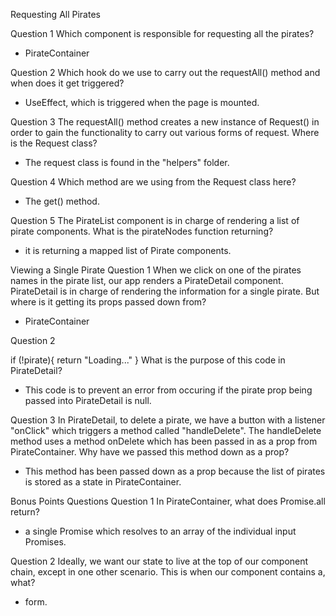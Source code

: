 Requesting All Pirates

Question 1 Which component is responsible for requesting all the pirates?

- PirateContainer

Question 2 Which hook do we use to carry out the requestAll() method and when does it get triggered?

- UseEffect, which is triggered when the page is mounted.

Question 3 The requestAll() method creates a new instance of Request() in order to gain the functionality to carry out various forms of request. Where is the Request class?

- The request class is found in the "helpers" folder.

Question 4 Which method are we using from the Request class here?

- The get() method.

Question 5 The PirateList component is in charge of rendering a list of pirate components. What is the pirateNodes function returning?

- it is returning a mapped list of Pirate components.

Viewing a Single Pirate
Question 1 When we click on one of the pirates names in the pirate list, our app renders a PirateDetail component. PirateDetail is in charge of rendering the information for a single pirate. But where is it getting its props passed down from?

- PirateContainer

Question 2

if (!pirate){
 return "Loading..."
}
What is the purpose of this code in PirateDetail?

- This code is to prevent an error from occuring if the pirate prop being passed into PirateDetail is null.

Question 3 In PirateDetail, to delete a pirate, we have a button with a listener "onClick" which triggers a method called "handleDelete". The handleDelete method uses a method onDelete which has been passed in as a prop from PirateContainer. Why have we passed this method down as a prop?

- This method has been passed down as a prop because the list of pirates is stored as a state in PirateContainer.

Bonus Points Questions
Question 1 In PirateContainer, what does Promise.all return?
- a single Promise which resolves to an array of the individual input Promises.

Question 2 Ideally, we want our state to live at the top of our component chain, except in one other scenario. This is when our component contains a, what?
- form.